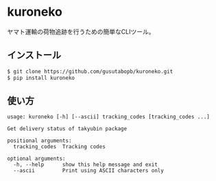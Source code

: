 # kuroneko

ヤマト運輸の荷物追跡を行うための簡単なCLIツール。

## インストール

```bash
$ git clone https://github.com/gusutabopb/kuroneko.git
$ pip install kuroneko
```

## 使い方

```text
usage: kuroneko [-h] [--ascii] tracking_codes [tracking_codes ...]

Get delivery status of takyubin package

positional arguments:
  tracking_codes  Tracking codes

optional arguments:
  -h, --help      show this help message and exit
  --ascii         Print using ASCII characters only
```